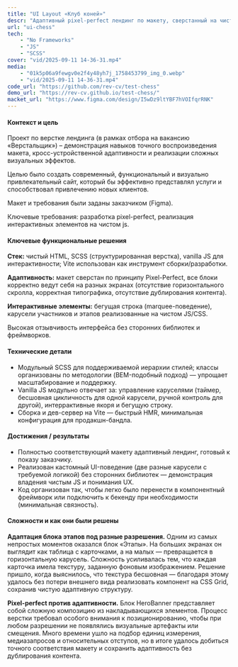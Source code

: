 ```yaml
---
title: "UI Layout «Клуб коней»"
descr: "Адаптивный pixel-perfect лендинг по макету, сверстанный на чистом HTML/CSS/vanilla JS с кастомными каруселями, бегущей строкой и анимациями."
url: "ui-chess"
tech:
    - "No Frameworks"
    - "JS"
    - "SCSS"
cover: "vid/2025-09-11 14-36-31.mp4"
media:
    - "01k5p06a9fewgv0e2f4y48yh7j_1758453799_img_0.webp"
    - "vid/2025-09-11 14-36-31.mp4"
code_url: "https://github.com/rev-cv/test-chess"
demo_url: "https://rev-cv.github.io/test-chess/"
macket_url: "https://www.figma.com/design/I5wDz9ltYBF7hVOIfqrRNK"
---
```


#### Контекст и цель

Проект по верстке лендинга (в рамках отбора на вакансию «Верстальщик») – демонстрация навыков точного воспроизведения макета, кросс-устройственной адаптивности и реализации сложных визуальных эффектов.

Целью было создать современный, функциональный и визуально привлекательный сайт, который бы эффективно представлял услуги и способствовал привлечению новых клиентов.

Макет и требования были заданы заказчиком (Figma).

Ключевые требования: разработка pixel-perfect, реализация интерактивных элементов на чистом js.

#### Ключевые функциональные решения

**Стек:** чистый HTML, SCSS (структурированная верстка), vanilla JS для интерактивности; Vite использован как инструмент сборки/разработки.

**Адаптивность:** макет сверстан по принципу Pixel-Perfect, все блоки корректно ведут себя на разных экранах (отсутствие горизонтального скролла, корректная типографика, отсутствие дублирования контента).

**Интерактивные элементы:** бегущая строка (marquee-поведение), карусели участников и этапов реализованные на чистом JS/CSS.

Высокая отзывчивость интерфейса без сторонних библиотек и фреймворков.

#### Технические детали

- Модульный SCSS для поддерживаемой иерархии стилей; классы организованы по методологии (BEM-подобный подход) — упрощает масштабирование и поддержку.
- Vanilla JS модульно отвечает за: управление каруселями (таймер, бесшовная цикличность для одной карусели, ручной контроль для другой), интеррактивные якоря и бегущую строку.
- Сборка и дев-сервер на Vite — быстрый HMR, минимальная конфигурация для продакшн-бандла.

#### Достижения / результаты

- Полностью соответствующий макету адаптивный лендинг, готовый к показу заказчику.
- Реализован кастомный UI-поведение (две разные карусели с требуемой логикой) без сторонних библиотек — демонстрация владения чистым JS и понимания UX.
- Код организован так, чтобы легко было перенести в компонентный фреймворк или подключить к бекенду при необходимости (минимальная связность).

#### Сложности и как они были решены

**Адаптация блока этапов под разные разрешения.** Одним из самых непростых моментов оказался блок «Этапы». На больших экранах он выглядит как таблица с карточками, а на малых — превращается в горизонтальную карусель. Сложность усиливалась тем, что каждая карточка имела текстуру, заданную фоновым изображением. Решение пришло, когда выяснилось, что текстура бесшовная — благодаря этому удалось без потери внешнего вида реализовать компонент на CSS Grid, сохранив чистую адаптивную структуру.

**Pixel-perfect против адаптивности.** Блок HeroBanner представляет собой сложную композицию из накладывающихся элементов. Процесс верстки требовал особого внимания к позиционированию, чтобы при любом разрешении не появлялись визуальные артефакты или смещения. Много времени ушло на подбор единиц измерения, медиазапросов и относительных отступов, но в итоге удалось добиться точного соответствия макету и сохранить адаптивность без дублирования контента.

